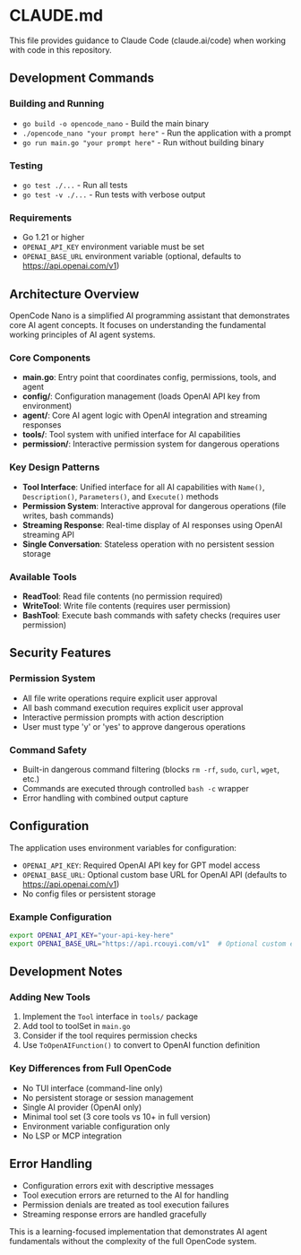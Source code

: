 # CLAUDE.md

This file provides guidance to Claude Code (claude.ai/code) when working with code in this repository.

## Development Commands

### Building and Running
- `go build -o opencode_nano` - Build the main binary
- `./opencode_nano "your prompt here"` - Run the application with a prompt
- `go run main.go "your prompt here"` - Run without building binary

### Testing
- `go test ./...` - Run all tests
- `go test -v ./...` - Run tests with verbose output

### Requirements
- Go 1.21 or higher
- `OPENAI_API_KEY` environment variable must be set
- `OPENAI_BASE_URL` environment variable (optional, defaults to https://api.openai.com/v1)

## Architecture Overview

OpenCode Nano is a simplified AI programming assistant that demonstrates core AI agent concepts. It focuses on understanding the fundamental working principles of AI agent systems.

### Core Components
- **main.go**: Entry point that coordinates config, permissions, tools, and agent
- **config/**: Configuration management (loads OpenAI API key from environment)
- **agent/**: Core AI agent logic with OpenAI integration and streaming responses
- **tools/**: Tool system with unified interface for AI capabilities
- **permission/**: Interactive permission system for dangerous operations

### Key Design Patterns
- **Tool Interface**: Unified interface for all AI capabilities with `Name()`, `Description()`, `Parameters()`, and `Execute()` methods
- **Permission System**: Interactive approval for dangerous operations (file writes, bash commands)
- **Streaming Response**: Real-time display of AI responses using OpenAI streaming API
- **Single Conversation**: Stateless operation with no persistent session storage

### Available Tools
- **ReadTool**: Read file contents (no permission required)
- **WriteTool**: Write file contents (requires user permission)
- **BashTool**: Execute bash commands with safety checks (requires user permission)

## Security Features

### Permission System
- All file write operations require explicit user approval
- All bash command execution requires explicit user approval
- Interactive permission prompts with action description
- User must type 'y' or 'yes' to approve dangerous operations

### Command Safety
- Built-in dangerous command filtering (blocks `rm -rf`, `sudo`, `curl`, `wget`, etc.)
- Commands are executed through controlled `bash -c` wrapper
- Error handling with combined output capture

## Configuration

The application uses environment variables for configuration:
- `OPENAI_API_KEY`: Required OpenAI API key for GPT model access
- `OPENAI_BASE_URL`: Optional custom base URL for OpenAI API (defaults to https://api.openai.com/v1)
- No config files or persistent storage

### Example Configuration
```bash
export OPENAI_API_KEY="your-api-key-here"
export OPENAI_BASE_URL="https://api.rcouyi.com/v1"  # Optional custom endpoint
```

## Development Notes

### Adding New Tools
1. Implement the `Tool` interface in `tools/` package
2. Add tool to toolSet in `main.go`
3. Consider if the tool requires permission checks
4. Use `ToOpenAIFunction()` to convert to OpenAI function definition

### Key Differences from Full OpenCode
- No TUI interface (command-line only)
- No persistent storage or session management
- Single AI provider (OpenAI only)
- Minimal tool set (3 core tools vs 10+ in full version)
- Environment variable configuration only
- No LSP or MCP integration

## Error Handling

- Configuration errors exit with descriptive messages
- Tool execution errors are returned to the AI for handling
- Permission denials are treated as tool execution failures
- Streaming response errors are handled gracefully

This is a learning-focused implementation that demonstrates AI agent fundamentals without the complexity of the full OpenCode system.